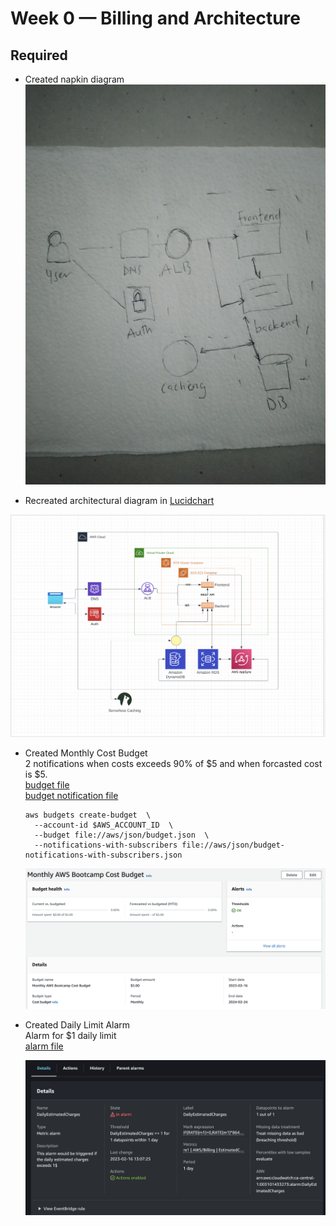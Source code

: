 # Week 0 — Billing and Architecture

## Required
- Created napkin diagram 
![napkin diagram](assets/napkin_diagram.jpg)

- Recreated architectural diagram in [Lucidchart](https://lucid.app/lucidchart/b3b6b4af-a646-4bd8-9e20-65f8fa03b17d/edit?viewport_loc=-301%2C-105%2C2285%2C1650%2C0_0&invitationId=inv_12cca015-f027-4af6-8ff7-2acf6ebbe967)

![architectural diagram](assets/architectural_diagram.png)

- Created Monthly Cost Budget  
   2 notifications when costs exceeds 90% of $5 and when forcasted cost is $5.  
  [budget file](../aws/json/budget.json)  
   [budget notification file](../aws/json/budget-notifications-with-subscribers.json)

  ```
  aws budgets create-budget  \
    --account-id $AWS_ACCOUNT_ID  \
    --budget file://aws/json/budget.json  \
    --notifications-with-subscribers file://aws/json/budget-notifications-with-subscribers.json
  ```

  ![monthly budget](assets/monthly_budget.png)

- Created Daily Limit Alarm  
   Alarm for $1 daily limit  
  [alarm file](../aws/json/alarm-config.json)

  ![billing alarm](assets/billing_alarm.png)
